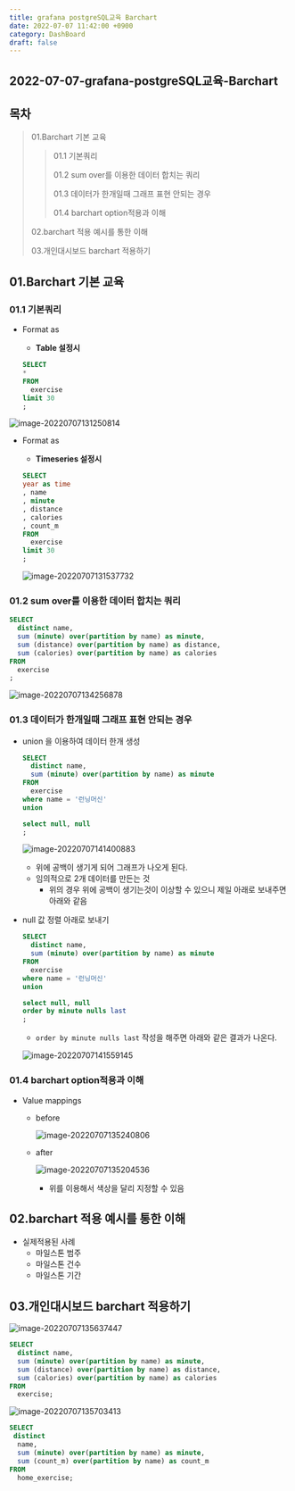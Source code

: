 ```yaml
---
title: grafana postgreSQL교육 Barchart
date: 2022-07-07 11:42:00 +0900
category: DashBoard
draft: false
---
```


## 2022-07-07-grafana-postgreSQL교육-Barchart

## 목차

> 01.Barchart 기본 교육
>
> >01.1 기본쿼리
> >
> >01.2 sum over를 이용한 데이터 합치는 쿼리
> >
> >01.3 데이터가 한개일때 그래프 표현 안되는 경우
> >
> >01.4 barchart option적용과 이해
>
> 02.barchart 적용 예시를 통한 이해
>
> 03.개인대시보드 barchart 적용하기

## 01.Barchart 기본 교육

### 01.1 기본쿼리

- Format as 

  - **Table 설정시**

  ```sql
  SELECT
  *
  FROM
    exercise
  limit 30
  ;
  ```

![image-20220707131250814](../../assets/img/post/2022-07-07-grafana-postgreSQL교육-Barchart/image-20220707131250814.png)

- Format as 

  - **Timeseries 설정시**

  ```sql
  SELECT
  year as time
  , name 
  , minute
  , distance
  , calories
  , count_m
  FROM
    exercise
  limit 30
  ;
  ```

  ![image-20220707131537732](../../assets/img/post/2022-07-07-grafana-postgreSQL교육-Barchart/image-20220707131537732.png)

### 01.2 sum over를 이용한 데이터 합치는 쿼리

```sql
SELECT
  distinct name,
  sum (minute) over(partition by name) as minute,
  sum (distance) over(partition by name) as distance,
  sum (calories) over(partition by name) as calories
FROM
  exercise
;
```

![image-20220707134256878](../../assets/img/post/2022-07-07-grafana-postgreSQL교육-Barchart/image-20220707134256878.png)

### 01.3 데이터가 한개일때 그래프 표현 안되는 경우

- union 을 이용하여 데이터 한개 생성

  ```sql
  SELECT
    distinct name,
    sum (minute) over(partition by name) as minute
  FROM
    exercise
  where name = '런닝머신'
  union 
  
  select null, null
  ;
  ```

  ![image-20220707141400883](../../assets/img/post/2022-07-07-grafana-postgreSQL교육-Barchart/image-20220707141400883.png)

  - 위에 공백이 생기게 되어 그래프가 나오게 된다. 
  - 임의적으로 2개 데이터를 만든는 것
    - 위의 경우 위에 공백이 생기는것이 이상할 수 있으니 제일 아래로 보내주면 아래와 같음

- null 값 정렬 아래로 보내기

  ```sql
  SELECT
    distinct name,
    sum (minute) over(partition by name) as minute
  FROM
    exercise
  where name = '런닝머신'
  union 
  
  select null, null
  order by minute nulls last
  ;
  ```

  - `order by minute nulls last`  작성을 해주면 아래와 같은 결과가 나온다.

  ![image-20220707141559145](../../assets/img/post/2022-07-07-grafana-postgreSQL교육-Barchart/image-20220707141559145.png)

### 01.4 barchart option적용과 이해

- Value mappings

  - before

    ![image-20220707135240806](../../assets/img/post/2022-07-07-grafana-postgreSQL교육-Barchart/image-20220707135240806.png)

  - after

    ![image-20220707135204536](../../assets/img/post/2022-07-07-grafana-postgreSQL교육-Barchart/image-20220707135204536.png)

    

    - 위를 이용해서 색상을 달리 지정할 수 있음

## 02.barchart 적용 예시를 통한 이해

- 실제적용된 사례
  - 마일스톤 범주
  - 마일스톤 건수
  - 마일스톤 기간

## 03.개인대시보드 barchart 적용하기

![image-20220707135637447](../../assets/img/post/2022-07-07-grafana-postgreSQL교육-Barchart/image-20220707135637447.png)

```sql
SELECT
  distinct name,
  sum (minute) over(partition by name) as minute,
  sum (distance) over(partition by name) as distance,
  sum (calories) over(partition by name) as calories
FROM
  exercise;
```

![image-20220707135703413](../../assets/img/post/2022-07-07-grafana-postgreSQL교육-Barchart/image-20220707135703413.png)

```sql
SELECT
 distinct
  name,
  sum (minute) over(partition by name) as minute,
  sum (count_m) over(partition by name) as count_m
FROM
  home_exercise;
```

